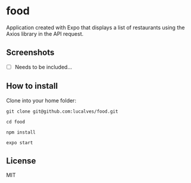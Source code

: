 # food

Application created with Expo that displays a list of restaurants using the Axios library in the API request.

## Screenshots

- [ ] Needs to be included...

##  How to install

Clone into your home folder:

```
git clone git@github.com:lucalves/food.git

cd food

npm install

expo start
```

## License

MIT
